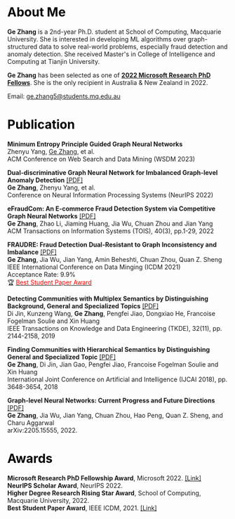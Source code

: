 # <font color=black>About Me</font>

**Ge Zhang** is a 2nd-year Ph.D. student at School of Computing, Macquarie University. She is interested in developing ML algorithms over graph-structured data to solve real-world problems, especially fraud detection and anomaly detection. She received Master's in College of Intelligence and Computing at Tianjin University.

**Ge Zhang** has been selected as one of [**2022 Microsoft Research PhD Fellows**](https://www.microsoft.com/en-us/research/academic-program/phd-fellowship/2022-recipients/). She is the only recipient in Australia & New Zealand in 2022.<cr>
 
Email: ge.zhang5@students.mq.edu.au<br>

# <font color=black>Publication</font>

**Minimum Entropy Principle Guided Graph Neural Networks**<br>
Zhenyu Yang, <u>Ge Zhang</u>, et al. <br>
ACM Conference on Web Search and Data Mining (WSDM 2023)

**Dual-discriminative Graph Neural Network for Imbalanced Graph-level Anomaly Detection** [[PDF]](https://openreview.net/forum?id=d6mf9AFoR-O)<br>
**Ge Zhang**, Zhenyu Yang, et al.<br>
Conference on Neural Information Processing Systems (NeurIPS 2022)

**eFraudCom: An E-commerce Fraud Detection System via Competitive Graph Neural Networks** [[PDF]](https://dl.acm.org/doi/pdf/10.1145/3474379)<br>
**Ge Zhang**, Zhao Li, Jiaming Huang, Jia Wu, Chuan Zhou and Jian Yang<br>
ACM Transactions on Information Systems (TOIS), 40(3), pp.1-29, 2022


**FRAUDRE: Fraud Detection Dual-Resistant to Graph Inconsistency and Imbalance** [[PDF]](https://ieeexplore.ieee.org/stamp/stamp.jsp?tp=&arnumber=9679178)<br>
**Ge Zhang**, Jia Wu, Jian Yang, Amin Beheshti, Chuan Zhou, Quan Z. Sheng<br>
IEEE International Conference on Data Minging (ICDM 2021)<br>
Acceptance Rate: 9.9%<br>
 🏆 [<font color=red>Best Student Paper Award</font>](https://icdm2021.auckland.ac.nz/awards/)

**Detecting Communities with Multiplex Semantics by Distinguishing Background, General and Specialized Topics** [[PDF]](https://ieeexplore.ieee.org/stamp/stamp.jsp?tp=&arnumber=8832212)<br>
Di Jin, Kunzeng Wang, **Ge Zhang**, Pengfei Jiao, Dongxiao He, Francoise Fogelman Soulie and Xin Huang<br>
IEEE Transactions on Knowledge and Data Engineering (TKDE), 32(11), pp. 2144-2158, 2019

**Finding Communities with Hierarchical Semantics by Distinguishing General and Specialized Topic** [[PDF]](https://www.ijcai.org/proceedings/2018/0507.pdf)<br>
**Ge Zhang**, Di Jin, Jian Gao, Pengfei Jiao, Francoise Fogelman Soulie and Xin Huang<br>
International Joint Conference on Artificial and Intelligence (IJCAI 2018), pp. 3648-3654, 2018

**Graph-level Neural Networks: Current Progress and Future Directions** [[PDF]](https://arxiv.org/pdf/2205.15555.pdf)<br>
**Ge Zhang**, Jia Wu, Jian Yang, Chuan Zhou, Hao Peng, Quan Z. Sheng, and Charu Aggarwal<br>
arXiv:2205.15555, 2022.

# <font color=black>Awards</font>
 
**Microsoft Research PhD Fellowship Award**, Microsoft 2022. [[Link]](https://www.microsoft.com/en-us/research/academic-program/phd-fellowship/2022-recipients/)<br>
**NeurIPS Scholar Award**, NeurIPS 2022.<br>
**Higher Degree Research Rising Star Award**, School of Computing, Macquarie University, 2022.<br>
**Best Student Paper Award**, IEEE ICDM, 2021. [[Link]](https://icdm2021.auckland.ac.nz/awards/)<br>

